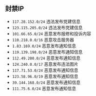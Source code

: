 ## 封禁IP

* `117.28.152.0/24` 违法发布党建信息
* `123.115.205.0/24` 违法发布党建信息
* `101.66.65.0/24` 恶意发布报修和投诉内容
* `110.218.0.0/16` 恶意攻击服务器
* `1.83.169.0/24` 恶意发布通知信息
* `119.139.198.0/24` 恶意发布通知信息
* `112.49.200.0/24` 恶意发布通知信息
* `124.240.0.0/17` 恶意发布违法图片
* `117.71.53.0/24` 恶意发布通知信息
* `123.58.96.0/19` 恶意发布通知信息
* `39.144.168.0/24` 恶意发布通知信息
* `111.75.6.0/24` 恶意发布通知信息
